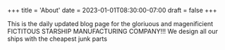 +++
title = 'About'
date = 2023-01-01T08:30:00-07:00
draft = false
+++

This is the daily updated blog page for the gloriuous and magenificient FICTITOUS STARSHIP MANUFACTURING COMPANY!!! We design all our ships with the cheapest junk parts
